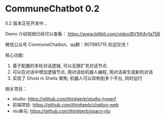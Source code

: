 # CommuneChatbot 0.2

0.2 版本正在开发中...

Demo 介绍视频已经可以查看： https://www.bilibili.com/video/BV1tK4y1a75B

微信公众号 CommuneChatbot，qq群：907985715 欢迎交流！

核心功能:

1. 基于配置的多轮对话逻辑, 可以无限扩充对话节点.
2. 可以在对话中增加逻辑节点, 用对话给机器人编程, 用对话来生成新的对话
3. 实现了 Ghost in Shells 架构, 机器人可以异构到多个平台, 同时运行

相关项目：

- studio: https://github.com/thirdgerb/studio-hyperf
- 前端项目: https://github.com/thirdgerb/chatlog-web
- nlu单元: https://github.com/thirdgerb/spacy-nlu


